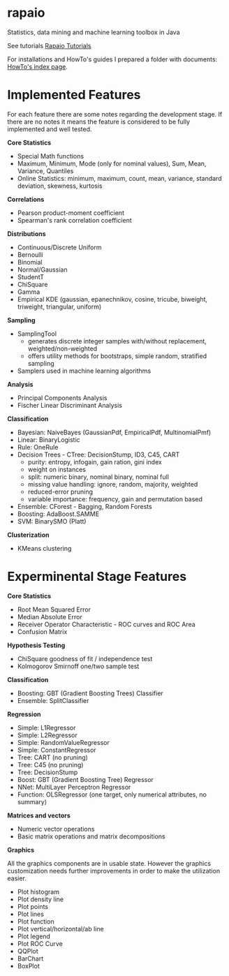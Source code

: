 rapaio
===========
Statistics, data mining and machine learning toolbox in Java

See tutorials [Rapaio Tutorials](http://padreati.github.io/rapaio/)

For installations and HowTo's guides I prepared a folder with documents: [HowTo's index page](howto/howto-index.Md).


Implemented Features
====================
For each feature there are some
notes regarding the development stage. If there are no notes it means the feature
is considered to be fully implemented and well tested.

**Core Statistics**

* Special Math functions
* Maximum, Minimum, Mode (only for nominal values), Sum, Mean, Variance, Quantiles
* Online Statistics: minimum, maximum, count, mean, variance, standard deviation, skewness, kurtosis

**Correlations**

* Pearson product-moment coefficient
* Spearman's rank correlation coefficient

**Distributions**

* Continuous/Discrete Uniform
* Bernoulli
* Binomial
* Normal/Gaussian
* StudentT
* ChiSquare
* Gamma
* Empirical KDE (gaussian, epanechnikov, cosine, tricube, biweight, triweight, triangular, uniform)

**Sampling**

* SamplingTool
    * generates discrete integer samples with/without replacement, weighted/non-weighted
    * offers utility methods for bootstraps, simple random, stratified sampling
* Samplers used in machine learning algorithms

**Analysis**

* Principal Components Analysis
* Fischer Linear Discriminant Analysis

**Classification**

* Bayesian: NaiveBayes (GaussianPdf, EmpiricalPdf, MultinomialPmf)
* Linear: BinaryLogistic
* Rule: OneRule
* Decision Trees - CTree: DecisionStump, ID3, C45, CART
  * purity: entropy, infogain, gain ration, gini index
  * weight on instances
  * split: numeric binary, nominal binary, nominal full
  * missing value handling: ignore, random, majority, weighted
  * reduced-error pruning
  * variable importance: frequency, gain and permutation based
* Ensemble: CForest - Bagging, Random Forests
* Boosting: AdaBoost.SAMME
* SVM: BinarySMO (Platt)

**Clusterization**

* KMeans clustering

Experminental Stage Features
============================

**Core Statistics**

* Root Mean Squared Error
* Median Absolute Error
* Receiver Operator Characteristic - ROC curves and ROC Area
* Confusion Matrix

**Hypothesis Testing**

* ChiSquare goodness of fit / independence test
* Kolmogorov Smirnoff one/two sample test


**Classification**

* Boosting: GBT (Gradient Boosting Trees) Classifier
* Ensemble: SplitClassifier

**Regression**

* Simple: L1Regressor
* Simple: L2Regressor
* Simple: RandomValueRegressor
* Simple: ConstantRegressor
* Tree: CART (no pruning)
* Tree: C45 (no pruning)
* Tree: DecisionStump
* Boost: GBT (Gradient Boosting Tree) Regressor
* NNet: MultiLayer Perceptron Regressor
* Function: OLSRegressor (one target, only numerical attributes, no summary)

**Matrices and vectors**

* Numeric vector operations
* Basic matrix operations and matrix decompositions

**Graphics**

All the graphics components are in usable state. However the graphics customization needs
further improvements in order to make the utilization easier.

* Plot histogram
* Plot density line
* Plot points
* Plot lines
* Plot function
* Plot vertical/horizontal/ab line
* Plot legend
* Plot ROC Curve
* QQPlot
* BarChart
* BoxPlot
